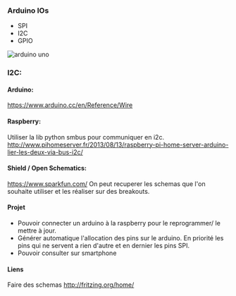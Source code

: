 ### Arduino IOs ###
- SPI
- I2C
- GPIO

![arduino uno](http://marcusjenkins.com/wp-content/uploads/2014/06/ARDUINO_V2.png)

### I2C: ###

#### Arduino:  ####
https://www.arduino.cc/en/Reference/Wire

#### Raspberry: ####
Utiliser la lib python smbus pour communiquer en i2c.
http://www.pihomeserver.fr/2013/08/13/raspberry-pi-home-server-arduino-lier-les-deux-via-bus-i2c/

#### Shield / Open Schematics: ####
https://www.sparkfun.com/
On peut recuperer les schemas que l'on souhaite utiliser et les réaliser sur des breakouts.

#### Projet ####
- Pouvoir connecter un arduino à la raspberry pour le reprogrammer/ le mettre à jour.
- Générer automatique l'allocation des pins sur le arduino.
En priorité les pins qui ne servent a rien d'autre et en dernier les pins SPI.
- Pouvoir consulter sur smartphone

#### Liens ####
Faire des schemas
http://fritzing.org/home/
